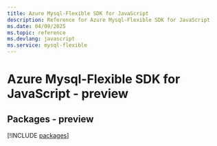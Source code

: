 ```yaml
---
title: Azure Mysql-Flexible SDK for JavaScript
description: Reference for Azure Mysql-Flexible SDK for JavaScript
ms.date: 04/09/2025
ms.topic: reference
ms.devlang: javascript
ms.service: mysql-flexible
---
```

# Azure Mysql-Flexible SDK for JavaScript - preview
## Packages - preview
[!INCLUDE [packages](mysql-flexible-index.md)]